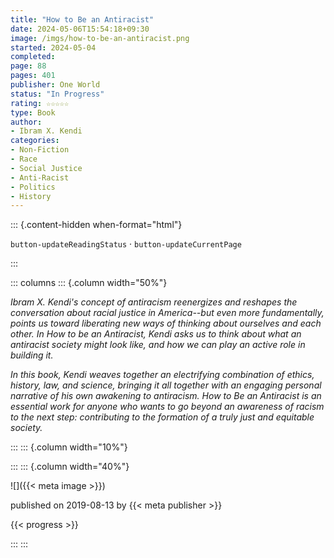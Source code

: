 ```yaml
---
title: "How to Be an Antiracist"
date: 2024-05-06T15:54:18+09:30
image: /imgs/how-to-be-an-antiracist.png
started: 2024-05-04
completed: 
page: 88
pages: 401
publisher: One World
status: "In Progress"
rating: ☆☆☆☆☆
type: Book
author: 
- Ibram X. Kendi
categories:
- Non-Fiction
- Race
- Social Justice
- Anti-Racist
- Politics
- History
---
```


::: {.content-hidden when-format="html"}

`button-updateReadingStatus`  · `button-updateCurrentPage`

:::

::: columns
::: {.column width="50%"}

*Ibram X. Kendi's concept of antiracism reenergizes and reshapes the conversation about racial justice in America--but even more fundamentally, points us toward liberating new ways of thinking about ourselves and each other. In How to be an Antiracist, Kendi asks us to think about what an antiracist society might look like, and how we can play an active role in building it.*  
  
*In this book, Kendi weaves together an electrifying combination of ethics, history, law, and science, bringing it all together with an engaging personal narrative of his own awakening to antiracism. How to Be an Antiracist is an essential work for anyone who wants to go beyond an awareness of racism to the next step: contributing to the formation of a truly just and equitable society.*

:::
::: {.column width="10%"}
<!-- empty column to create gap -->
:::
::: {.column width="40%"}

![]({{< meta image >}})

published on 2019-08-13 by {{< meta publisher >}}

{{< progress >}}

:::
:::
